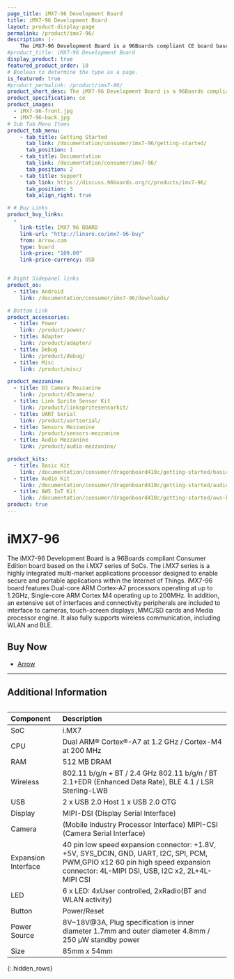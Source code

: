 ```yaml
---
page_title: iMX7-96 Development Board
title: iMX7-96 Development Board
layout: product-display-page
permalink: /product/imx7-96/
description: |-
    The iMX7-96 Development Board is a 96Boards compliant CE board based on the i.MX7 series of SoCs.
#product_title: iMX7-96 Development Board
display_product: true
featured_product_order: 10
# Boolean to determine the type as a page.
is_featured: true
#product_permalink: /product/imx7-96/
product_short_desc: The iMX7-96 Development Board is a 96Boards compliant CE board based on the i.MX7 series of SoCs.
product_specification: ce
product_images:
  - iMX7-96-front.jpg
  - iMX7-96-back.jpg
# Sub Tab Menu Items
product_tab_menu:
    - tab_title: Getting Started
      tab_link: /documentation/consumer/imx7-96/getting-started/
      tab_position: 1
    - tab_title: Documentation
      tab_link: /documentation/consumer/imx7-96/
      tab_position: 2
    - tab_title: Support
      tab_link: https://discuss.96boards.org/c/products/imx7-96/
      tab_position: 3
      tab_align_right: true

# # Buy Links
product_buy_links:
  -
    link-title: IMX7 96 BOARD
    link-url: "http://linaro.co/imx7-96-buy"
    from: Arrow.com
    type: board
    link-price: "109.00"
    link-price-currency: USD


# Right Sidepanel links
product_os:
  - title: Android
    link: /documentation/consumer/imx7-96/downloads/

# Bottom Link
product_accessories:
  - title: Power
    link: /product/power/
  - title: Adapter
    link: /product/adapter/
  - title: Debug
    link: /product/debug/
  - title: Misc
    link: /product/misc/

product_mezzanine:
  - title: D3 Camera Mezzanine
    link: /product/d3camera/
  - title: Link Sprite Sensor Kit
    link: /product/linkspritesensorkit/
  - title: UART Serial
    link: /product/uartserial/
  - title: Sensors Mezzanine
    link: /product/sensors-mezzanine
  - title: Audio Mezzanine
    link: /product/audio-mezzanine/

product_kits:
  - title: Basic Kit
    link: /documentation/consumer/dragonboard410c/getting-started/basic-kit/
  - title: Audio Kit
    link: /documentation/consumer/dragonboard410c/getting-started/audio-kit/
  - title: AWS IoT Kit
    link: /documentation/consumer/dragonboard410c/getting-started/aws-kit/
product: true
---
```

# iMX7-96

The iMX7-96 Development Board is a 96Boards compliant Consumer Edition board based on the i.MX7 series of SoCs. The i.MX7
series is a highly integrated multi-market applications processor designed to enable secure and portable applications within
the Internet of Things. iMX7-96 board features Dual-core ARM Cortex-A7 processors operating at up to 1.2GHz, Single-core
ARM Cortex M4 operating up to 200MHz.  In addition, an extensive set of interfaces and connectivity peripherals are included
to interface to cameras, touch-screen displays ,MMC/SD cards and Media processor engine. It also fully supports wireless 
communication, including WLAN and BLE.

## Buy Now

- [Arrow](http://linaro.co/imx7-96-buy)

***

## Additional Information
<div style="overflow-x:scroll;" markdown="1">



|   Component          |   Description                                                                                         |
|:---------------------|:------------------------------------------------------------------------------------------------------|
|  SoC                 | i.MX7                                                                                                 |
|  CPU                 | Dual ARM® Cortex®-A7 at 1.2 GHz / Cortex-M4 at 200 MHz                                                |
|  RAM                 | 512 MB DRAM                                                                                           |
|  Wireless            | 802.11 b/g/n + BT / 2.4 GHz 802.11 b/g/n / BT 2.1+EDR (Enhanced Data Rate), BLE 4.1 / LSR Sterling-LWB|
|  USB                 | 2 x USB 2.0 Host 1 x USB 2.0 OTG                                                                      |
|  Display             | MIPI-DSI (Display Serial Interface)                                                                   |
|  Camera              | (Mobile Industry Processor Interface) MIPI-CSI (Camera Serial Interface)                              |
|  Expansion Interface | 40 pin low speed expansion connector: +1.8V, +5V, SYS_DCIN, GND, UART, I2C, SPI, PCM, PWM,GPIO x12 60 pin high speed expansion connector: 4L-MIPI DSI, USB, I2C x2, 2L+4L-MIPI CSI                                                         |
|  LED                 | 6 x LED: 4xUser controlled, 2xRadio(BT and WLAN activity)                                             |
|  Button              | Power/Reset                                                                                           |
|  Power Source        | 8V~18V@3A, Plug specification is inner diameter 1.7mm and outer diameter 4.8mm / 250 μW standby power |
|  Size                | 85mm x 54mm                                                                                           |                                                                                     |
{:.hidden_rows}

</div>
